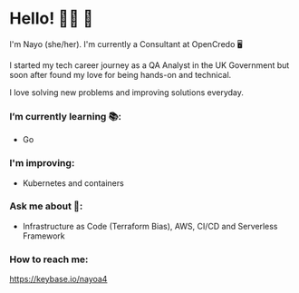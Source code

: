 # Hello! 👋🏾 🍉

I'm Nayo (she/her). I'm currently a Consultant at OpenCredo 🖥️ 

I started my tech career journey as a QA Analyst in the UK Government but soon after found my love for being hands-on and technical.

I love solving new problems and improving solutions everyday.

### I’m currently learning 📚:
-  Go

### I'm improving:
- Kubernetes and containers

### Ask me about 💬:
- Infrastructure as Code (Terraform Bias), AWS, CI/CD and Serverless Framework

### How to reach me: 
https://keybase.io/nayoa4
